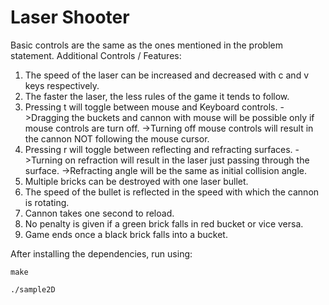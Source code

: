 # Laser Shooter

Basic controls are the same as the ones mentioned in the problem statement.
Additional Controls / Features:
1. The speed of the laser can be increased and decreased with c and v keys respectively.
2. The faster the laser, the less rules of the game it tends to follow.
3. Pressing t will toggle between mouse and Keyboard controls.
    ->Dragging the buckets and cannon with mouse will be possible only if
      mouse controls are turn off.
    ->Turning off mouse controls will result in the cannon NOT following the
      mouse cursor.
4. Pressing r will toggle between reflecting and refracting surfaces.
    ->Turning on refraction will result in the laser just passing through
      the surface.
    ->Refracting angle will be the same as initial collision angle.
5. Multiple bricks can be destroyed with one laser bullet.
6. The speed of the bullet is reflected in the speed with which the cannon is rotating.
7. Cannon takes one second to reload.
8. No penalty is given if a green brick falls in red bucket or vice versa.
9. Game ends once a black brick falls into a bucket.

After installing the dependencies, run using:
```
make

./sample2D
```
